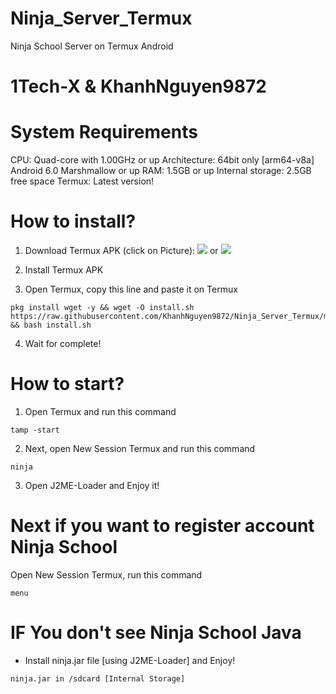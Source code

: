 # Ninja_Server_Termux
Ninja School Server on Termux Android

# 1Tech-X & KhanhNguyen9872

#
# System Requirements
CPU: Quad-core with 1.00GHz or up
Architecture: 64bit only [arm64-v8a]
Android 6.0 Marshmallow or up
RAM: 1.5GB or up
Internal storage: 2.5GB free space
Termux: Latest version!

# How to install?
1. Download Termux APK (click on Picture): 
[![](https://github.com/KhanhNguyen9872/Ninja_Server_Termux/raw/main/image/termux.png)](https://f-droid.org/repo/com.termux_118.apk)
 or 
[![](https://github.com/KhanhNguyen9872/Ninja_Server_Termux/raw/main/image/termux.png)](https://github.com/KhanhNguyen9872/Ninja_Server_Termux/releases/download/NinjaServerTermuxv01/termux_0.118.apk)

2. Install Termux APK
3. Open Termux, copy this line and paste it on Termux

```
pkg install wget -y && wget -O install.sh https://raw.githubusercontent.com/KhanhNguyen9872/Ninja_Server_Termux/main/install.sh && bash install.sh
```
4. Wait for complete!

# How to start?
1. Open Termux and run this command
```
tamp -start
```
2. Next, open New Session Termux and run this command
```
ninja
```
3. Open J2ME-Loader and Enjoy it!

# Next if you want to register account Ninja School
Open New Session Termux, run this command
```
menu
```

# IF You don't see Ninja School Java
 - Install ninja.jar file [using J2ME-Loader] and Enjoy!
```
ninja.jar in /sdcard [Internal Storage]
```
